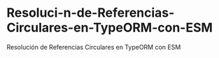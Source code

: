 # Resoluci-n-de-Referencias-Circulares-en-TypeORM-con-ESM
Resolución de Referencias Circulares en TypeORM con ESM

